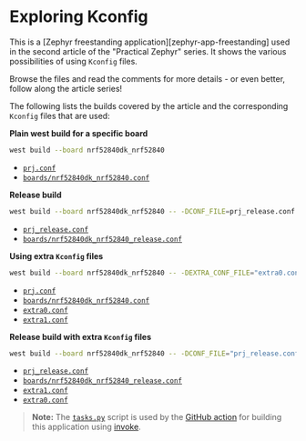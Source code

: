 
# Exploring Kconfig

This is a [Zephyr freestanding application][zephyr-app-freestanding] used in the second article of the "Practical Zephyr" series. It shows the various possibilities of using `Kconfig` files.

Browse the files and read the comments for more details - or even better, follow along the article series!

The following lists the builds covered by the article and the corresponding `Kconfig` files that are used:

**Plain west build for a specific board**

```bash
west build --board nrf52840dk_nrf52840
```
* [`prj.conf`](./prj.conf)
* [`boards/nrf52840dk_nrf52840.conf`](./boards/nrf52840dk_nrf52840.conf)

**Release build**

```bash
west build --board nrf52840dk_nrf52840 -- -DCONF_FILE=prj_release.conf
```
* [`prj_release.conf`](./prj.conf)
* [`boards/nrf52840dk_nrf52840_release.conf`](./boards/nrf52840dk_nrf52840.conf)

**Using extra `Kconfig` files**

```bash
west build --board nrf52840dk_nrf52840 -- -DEXTRA_CONF_FILE="extra0.conf;extra1.conf
```
* [`prj.conf`](./prj.conf)
* [`boards/nrf52840dk_nrf52840.conf`](./boards/nrf52840dk_nrf52840.conf)
* [`extra0.conf`](./extra0.conf)
* [`extra1.conf`](./extra1.conf)

**Release build with extra `Kconfig` files**

```bash
west build --board nrf52840dk_nrf52840 -- -DCONF_FILE="prj_release.conf" -DEXTRA_CONF_FILE="extra1.conf;extra0.1onf
```
* [`prj_release.conf`](./prj.conf)
* [`boards/nrf52840dk_nrf52840_release.conf`](./boards/nrf52840dk_nrf52840.conf)
* [`extra1.conf`](./extra1.conf)
* [`extra0.conf`](./extra0.conf)

> **Note:** The [`tasks.py`](./tasks.py) script is used by the [GitHub action](../.github/workflows/ci.yml) for building this application using [invoke](https://www.pyinvoke.org/).
